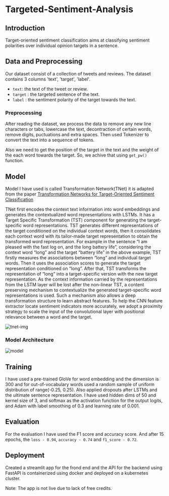 # Targeted-Sentiment-Analysis

## Introduction

Target-oriented sentiment classification aims at classifying sentiment polarities over individual opinion targets in a sentence.

## Data and Preprocessing

Our dataset consist of a collection of tweets and reviews. The dataset contains 3 columns 'text', 'target', 'label'.

* `text`: the text of the tweet or review.
* `target` : the targeted sentence of the text.
* `label` : the sentiment polarity of the target towards the text.

### Preprocessing

After reading the dataset, we process the data to remove any new line characters or tabs, lowercase the text, decontraction of certain words, remove digits, puctuations and extra spaces.
Then used Tokenizer to convert the text into a sequence of tokens.

Also we need to get the position of the target in the text and the weight of the each word towards the target. So, we achive that using `get_pw()` function.

## Model

Model I have used is called Transformation Network(TNet) it is adapted from the paper [Transformation Networks for Target-Oriented Sentiment Classification](https://arxiv.org/pdf/1805.01086.pdf)

TNet first encodes the context text information into word embeddings and generates the contextualized word representations with LSTMs. It has a Target Specific Transformation (TST) component for generating the target-specific word representations. TST generates different representations of the target conditioned on the individual context words, then it consolidates each context word with its tailor-made target representation to obtain the transformed word representation. For example in the sentence “I am pleased with the fast log on, and the long battery life”, considering the context word “long” and the target “battery life” in the above example, TST firstly measures the associations between “long” and individual target words. Then it uses the association scores to generate the target representation conditioned on “long”. After that, TST transforms the representation of “long” into a target-specific version with the new target representation. 
As the context information carried by the representations from the LSTM layer will be lost after the non-linear TST, a content preserving mechanism to contextualize the generated target-specific word representations is used. Such a mechanism also allows a deep transformation structure to learn abstract features. To help the CNN feature extractor locate sentiment indicators more accurately, we adopt a proximity strategy to scale the input of the convolutional layer with positional relevance between a word and the target.

![tnet-img](https://i.imgur.com/AdhKwnd.png)

### Model Architecture
![model](https://i.imgur.com/PVC2AwZ.png)

## Training

I have used a pre-trained GloVe for word embedding and the dimension is 300 and for out-of-vocabulary words used a random sample of uniform distribution of range(-0.25, 0.25). Also applied dropouts after LSTMs and the ultimate sentence representation. I have used hidden dims of 50 and kernel size of 3, and softmax as the activation function for the output logits, and Adam with label smoothing of 0.3 and learning rate of 0.001.

## Evaluation

For the evaluation I have used the F1 score and accuracy score. And after 15 epochs, the `loss - 0.94`, `accuracy - 0.74` and `f1_score - 0.72`.

## Deployment

Created a streamlit app for the frond end and the API for the backend using FastAPI is containerized using docker and deployed on a kubernetes cluster.

Note: The app is not live due to lack of free credits.